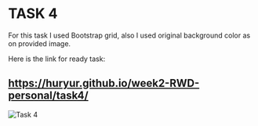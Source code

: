 # TASK 4 #

For this task I used Bootstrap grid, also I used original background color as on provided image.

Here is the link for ready task:
## https://huryur.github.io/week2-RWD-personal/task4/ ##

![Task 4](http://i.piccy.info/i9/523136f3ecc47bc3d5f9577e8010e561/1479916595/17185/1087531/week2_rwd_4.png)
